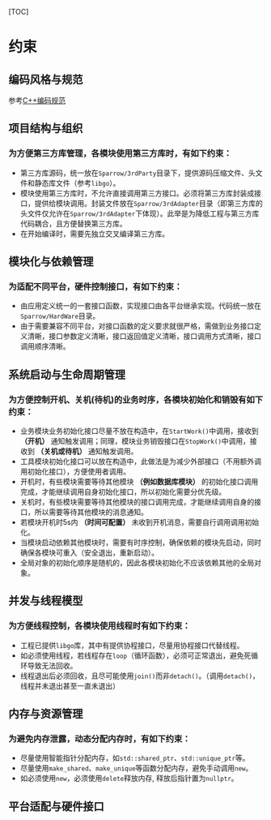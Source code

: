 [TOC]
# 约束

## 编码风格与规范
参考[C++编码规范](https://gitee.com/LinuxTaoist/Sparrow/blob/master/Docs/C++编程规范.md)

## 项目结构与组织
### 为方便第三方库管理，各模块使用第三方库时，有如下约束：
* 第三方库源码，统一放在```Sparrow/3rdParty```目录下，提供源码压缩文件、头文件和静态库文件（参考```libgo```）。
* 模块使用第三方库时，不允许直接调用第三方接口。必须将第三方库封装成接口，提供给模块调用。封装文件放在```Sparrow/3rdAdapter```目录（即第三方库的头文件仅允许在```Sparrow/3rdAdapter```下体现）。此举是为降低工程与第三方库代码耦合，且方便替换第三方库。
* 在开始编译时，需要先独立交叉编译第三方库。


## 模块化与依赖管理
### 为适配不同平台，硬件控制接口，有如下约束：
* 由应用定义统一的一套接口函数，实现接口由各平台继承实现。代码统一放在```Sparrow/HardWare```目录。
* 由于需要兼容不同平台，对接口函数的定义要求就很严格，需做到业务接口定义清晰，接口参数定义清晰，接口返回值定义清晰，接口调用方式清晰，接口调用顺序清晰。


## 系统启动与生命周期管理
### 为方便控制开机、关机(待机)的业务时序，各模块初始化和销毁有如下约束：
* 业务模块业务初始化接口尽量不放在构造中，在```StartWork()```中调用，接收到 **（开机）** 通知触发调用；同理，模块业务销毁接口在```StopWork()```中调用，接收到 **（关机或待机）** 通知触发调用。
* 工具模块初始化接口可以放在构造中，此做法是为减少外部接口（不用额外调用初始化接口），方便使用者调用。
* 开机时，有些模块需要等待其他模块 **（例如数据库模块）** 的初始化接口调用完成，才能继续调用自身初始化接口，所以初始化需要分优先级。
* 关机时，有些模块需要等待其他模块的接口调用完成，才能继续调用自身的接口，所以需要等待其他模块的消息通知。
* 若模块开机时5s内 **（时间可配置）** 未收到开机消息，需要自行调用调用初始化。
* 当模块启动依赖其他模块时，需要有时序控制，确保依赖的模块先启动，同时确保各模块可重入（安全退出，重新启动）。
* 全局对象的初始化顺序是随机的，因此各模块初始化不应该依赖其他的全局对象。

## 并发与线程模型
### 为方便线程控制，各模块使用线程时有如下约束：
* 工程已提供```libgo```库，其中有提供协程接口，尽量用协程接口代替线程。
* 如必须使用线程，若线程存在```loop```（循环函数），必须可正常退出，避免死循环导致无法回收。
* 线程退出后必须回收，且尽可能使用```join()```而非```detach()```。（调用```detach()```，线程并未退出甚至一直未退出）

## 内存与资源管理
### 为避免内存泄露，动态分配内存时，有如下约束：
* 尽量使用智能指针分配内存，如```std::shared_ptr```、```std::unique_ptr```等。
* 尽量使用```make_shared```、```make_unique```等函数分配内存，避免手动调用```new```。
* 如必须使用```new```，必须使用```delete```释放内存, 释放后指针置为```nullptr```。

## 平台适配与硬件接口
